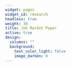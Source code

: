 ```yaml
---
widget: pages
widget_id: research
headless: true
weight: 30
title: Job Market Paper
active: true
design:
  columns: ""
  background:
    text_color_light: false
    image_darken: 0
---
```

